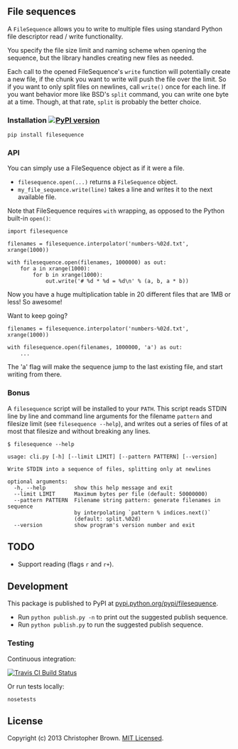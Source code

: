 ## File sequences

A `FileSequence` allows you to write to multiple files using standard Python file descriptor read / write functionality.

You specify the file size limit and naming scheme when opening the sequence, but the library handles creating new files as needed.

Each call to the opened FileSequence's `write` function will potentially create a new file, if the chunk you want to write will push the file over the limit. So if you want to only split files on newlines, call `write()` once for each line. If you want behavior more like BSD's `split` command, you can write one byte at a time. Though, at that rate, `split` is probably the better choice.

### Installation [![PyPI version](https://badge.fury.io/py/filesequence.png)](http://badge.fury.io/py/filesequence)

    pip install filesequence


### API

You can simply use a FileSequence object as if it were a file.

* `filesequence.open(...)` returns a `FileSequence` object.
* `my_file_sequence.write(line)` takes a line and writes it to the next available file.

Note that FileSequence requires `with` wrapping, as opposed to the Python built-in `open()`:

    import filesequence

    filenames = filesequence.interpolator('numbers-%02d.txt', xrange(1000))

    with filesequence.open(filenames, 1000000) as out:
        for a in xrange(1000):
            for b in xrange(1000):
                out.write('# %d * %d = %d\n' % (a, b, a * b))

Now you have a huge multiplication table in 20 different files that are 1MB or less! So awesome!

Want to keep going?

    filenames = filesequence.interpolator('numbers-%02d.txt', xrange(1000))

    with filesequence.open(filenames, 1000000, 'a') as out:
        ...

The 'a' flag will make the sequence jump to the last existing file, and start writing from there.


### Bonus

A `filesequence` script will be installed to your `PATH`. This script reads STDIN line by line and command line arguments for the filename `pattern` and filesize limit (see `filesequence --help`), and writes out a series of files of at most that filesize and without breaking any lines.

    $ filesequence --help

    usage: cli.py [-h] [--limit LIMIT] [--pattern PATTERN] [--version]

    Write STDIN into a sequence of files, splitting only at newlines

    optional arguments:
      -h, --help         show this help message and exit
      --limit LIMIT      Maximum bytes per file (default: 50000000)
      --pattern PATTERN  Filename string pattern: generate filenames in sequence
                         by interpolating `pattern % indices.next()`
                         (default: split.%02d)
      --version          show program's version number and exit


## TODO

* Support reading (flags `r` and `r+`).


## Development

This package is published to PyPI at [pypi.python.org/pypi/filesequence](https://pypi.python.org/pypi/filesequence/).

* Run `python publish.py -n` to print out the suggested publish sequence.
* Run `python publish.py` to run the suggested publish sequence.


### Testing

Continuous integration:

[![Travis CI Build Status](https://travis-ci.org/chbrown/filesequence.png?branch=master)](https://travis-ci.org/chbrown/filesequence)

Or run tests locally:

    nosetests


## License

Copyright (c) 2013 Christopher Brown. [MIT Licensed](https://raw.github.com/chbrown/filesequence/master/LICENSE).
